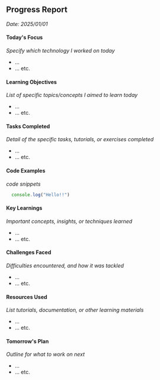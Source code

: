 ## Progress Report

*Date: 2025/01/01*

#### Today's Focus

*Specify which technology I worked on today*

- ...
- ... etc.

#### Learning Objectives

*List of specific topics/concepts I aimed to learn today*

- ...
- ... etc.

#### Tasks Completed

*Detail of the specific tasks, tutorials, or exercises completed*

- ...
- ... etc.

#### Code Examples

*code snippets*

```javascript
  console.log("Hello!!")
```

#### Key Learnings

*Important concepts, insights, or techniques learned*

- ...
- ... etc.

#### Challenges Faced

*Difficulties encountered, and how it was tackled*

- ...
- ... etc.

#### Resources Used

*List tutorials, documentation, or other learning materials*

- ...
- ... etc.

#### Tomorrow's Plan

*Outline for what to work on next*

- ...
- ... etc.
